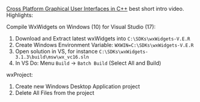 [Cross Platform Graphical User Interfaces in C++](https://www.youtube.com/watch?v=FOIbK4bJKS8) best short intro video.
Highlights:

Compile WxWidgets on Windows (10) for Visual Studio (17):

1. Download and Extract latest wxWidgets into `C:\SDKs\wxWidgets-V.E.R`
2. Create Windows Environment Variable: `WXWIN=C:\SDKs\wxWidgets-V.E.R`
3. Open solution in VS, for instance `C:\SDKs\wxWidgets-3.1.3\build\msw\wx_vc16.sln`
4. In VS Do: Menu `Build` -> `Batch Build` (Select All and Build)

wxProject:

1. Create new Windows Desktop Application project
2. Delete All Files from the project